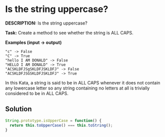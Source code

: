 # Is the string uppercase?

**DESCRIPTION:**
Is the string uppercase?

**Task:**
Create a method to see whether the string is ALL CAPS.

**Examples (input -> output)**
```
"c" -> False
"C" -> True
"hello I AM DONALD" -> False
"HELLO I AM DONALD" -> True
"ACSKLDFJSgSKLDFJSKLDFJ" -> False
"ACSKLDFJSGSKLDFJSKLDFJ" -> True
```
In this Kata, a string is said to be in ALL CAPS whenever it does not contain any lowercase letter so any string containing no letters at all is trivially considered to be in ALL CAPS.

## Solution

```javascript
String.prototype.isUpperCase = function() {
  return this.toUpperCase() === this.toString();
}
```